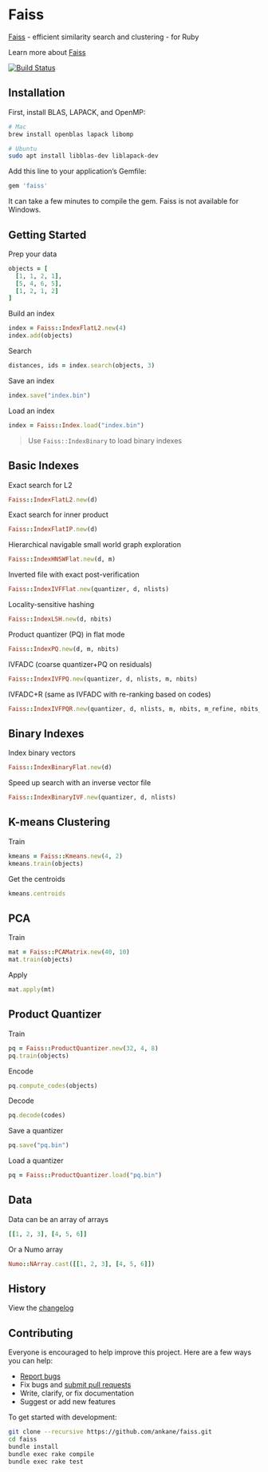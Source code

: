 # Faiss

[Faiss](https://github.com/facebookresearch/faiss) - efficient similarity search and clustering - for Ruby

Learn more about [Faiss](https://engineering.fb.com/data-infrastructure/faiss-a-library-for-efficient-similarity-search/)

[![Build Status](https://github.com/ankane/faiss/workflows/build/badge.svg?branch=master)](https://github.com/ankane/faiss/actions)

## Installation

First, install BLAS, LAPACK, and OpenMP:

```sh
# Mac
brew install openblas lapack libomp

# Ubuntu
sudo apt install libblas-dev liblapack-dev
```

Add this line to your application’s Gemfile:

```ruby
gem 'faiss'
```

It can take a few minutes to compile the gem. Faiss is not available for Windows.

## Getting Started

Prep your data

```ruby
objects = [
  [1, 1, 2, 1],
  [5, 4, 6, 5],
  [1, 2, 1, 2]
]
```

Build an index

```ruby
index = Faiss::IndexFlatL2.new(4)
index.add(objects)
```

Search

```ruby
distances, ids = index.search(objects, 3)
```

Save an index

```ruby
index.save("index.bin")
```

Load an index

```ruby
index = Faiss::Index.load("index.bin")
```

> Use `Faiss::IndexBinary` to load binary indexes

## Basic Indexes

Exact search for L2

```rb
Faiss::IndexFlatL2.new(d)
```

Exact search for inner product

```rb
Faiss::IndexFlatIP.new(d)
```

Hierarchical navigable small world graph exploration

```rb
Faiss::IndexHNSWFlat.new(d, m)
```

Inverted file with exact post-verification

```rb
Faiss::IndexIVFFlat.new(quantizer, d, nlists)
```

Locality-sensitive hashing

```rb
Faiss::IndexLSH.new(d, nbits)
```

Product quantizer (PQ) in flat mode

```rb
Faiss::IndexPQ.new(d, m, nbits)
```

IVFADC (coarse quantizer+PQ on residuals)

```rb
Faiss::IndexIVFPQ.new(quantizer, d, nlists, m, nbits)
```

IVFADC+R (same as IVFADC with re-ranking based on codes)

```rb
Faiss::IndexIVFPQR.new(quantizer, d, nlists, m, nbits, m_refine, nbits_refine)
```

## Binary Indexes

Index binary vectors

```rb
Faiss::IndexBinaryFlat.new(d)
```

Speed up search with an inverse vector file

```rb
Faiss::IndexBinaryIVF.new(quantizer, d, nlists)
```

## K-means Clustering

Train

```ruby
kmeans = Faiss::Kmeans.new(4, 2)
kmeans.train(objects)
```

Get the centroids

```ruby
kmeans.centroids
```

## PCA

Train

```ruby
mat = Faiss::PCAMatrix.new(40, 10)
mat.train(objects)
```

Apply

```ruby
mat.apply(mt)
```

## Product Quantizer

Train

```ruby
pq = Faiss::ProductQuantizer.new(32, 4, 8)
pq.train(objects)
```

Encode

```ruby
pq.compute_codes(objects)
```

Decode

```ruby
pq.decode(codes)
```

Save a quantizer

```ruby
pq.save("pq.bin")
```

Load a quantizer

```ruby
pq = Faiss::ProductQuantizer.load("pq.bin")
```

## Data

Data can be an array of arrays

```ruby
[[1, 2, 3], [4, 5, 6]]
```

Or a Numo array

```ruby
Numo::NArray.cast([[1, 2, 3], [4, 5, 6]])
```

## History

View the [changelog](https://github.com/ankane/faiss/blob/master/CHANGELOG.md)

## Contributing

Everyone is encouraged to help improve this project. Here are a few ways you can help:

- [Report bugs](https://github.com/ankane/faiss/issues)
- Fix bugs and [submit pull requests](https://github.com/ankane/faiss/pulls)
- Write, clarify, or fix documentation
- Suggest or add new features

To get started with development:

```sh
git clone --recursive https://github.com/ankane/faiss.git
cd faiss
bundle install
bundle exec rake compile
bundle exec rake test
```
